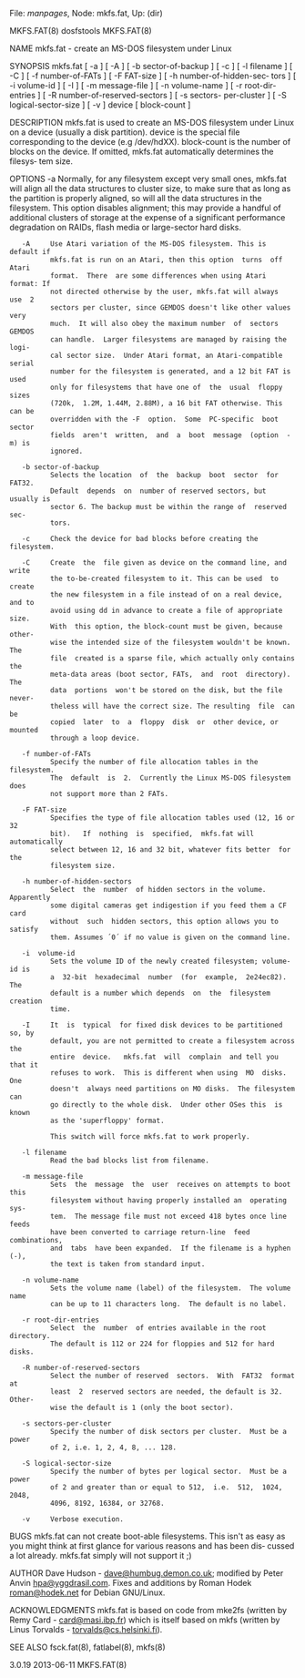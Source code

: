 File: *manpages*,  Node: mkfs.fat,  Up: (dir)

MKFS.FAT(8)                       dosfstools                       MKFS.FAT(8)



NAME
       mkfs.fat - create an MS-DOS filesystem under Linux

SYNOPSIS
       mkfs.fat [ -a ] [ -A ] [ -b sector-of-backup ] [ -c ] [ -l filename ] [
       -C ] [ -f number-of-FATs ] [ -F FAT-size ] [  -h  number-of-hidden-sec‐
       tors ] [ -i volume-id ] [ -I ] [ -m message-file ] [ -n volume-name ] [
       -r root-dir-entries ] [ -R number-of-reserved-sectors ] [  -s  sectors-
       per-cluster ] [ -S logical-sector-size ] [ -v ] device [ block-count ]

DESCRIPTION
       mkfs.fat is used to create an MS-DOS filesystem under Linux on a device
       (usually a disk partition).  device is the special  file  corresponding
       to  the device (e.g /dev/hdXX).  block-count is the number of blocks on
       the device.  If omitted, mkfs.fat automatically determines the filesys‐
       tem size.

OPTIONS
       -a     Normally,  for  any  filesystem except very small ones, mkfs.fat
              will align all the data structures to cluster size, to make sure
              that  as  long as the partition is properly aligned, so will all
              the data structures in the  filesystem.   This  option  disables
              alignment;  this may provide a handful of additional clusters of
              storage at the expense of a significant performance  degradation
              on RAIDs, flash media or large-sector hard disks.

       -A     Use Atari variation of the MS-DOS filesystem. This is default if
              mkfs.fat is run on an Atari, then this option  turns  off  Atari
              format.  There  are some differences when using Atari format: If
              not directed otherwise by the user, mkfs.fat will always  use  2
              sectors per cluster, since GEMDOS doesn't like other values very
              much.  It will also obey the maximum number  of  sectors  GEMDOS
              can handle.  Larger filesystems are managed by raising the logi‐
              cal sector size.  Under Atari format, an Atari-compatible serial
              number for the filesystem is generated, and a 12 bit FAT is used
              only for filesystems that have one of  the  usual  floppy  sizes
              (720k,  1.2M, 1.44M, 2.88M), a 16 bit FAT otherwise. This can be
              overridden with the -F  option.  Some  PC-specific  boot  sector
              fields  aren't  written,  and  a  boot  message  (option  -m) is
              ignored.

       -b sector-of-backup
              Selects the location  of  the  backup  boot  sector  for  FAT32.
              Default  depends  on  number of reserved sectors, but usually is
              sector 6. The backup must be within the range of  reserved  sec‐
              tors.

       -c     Check the device for bad blocks before creating the filesystem.

       -C     Create  the  file given as device on the command line, and write
              the to-be-created filesystem to it. This can be used  to  create
              the new filesystem in a file instead of on a real device, and to
              avoid using dd in advance to create a file of appropriate  size.
              With  this option, the block-count must be given, because other‐
              wise the intended size of the filesystem wouldn't be known.  The
              file  created is a sparse file, which actually only contains the
              meta-data areas (boot sector, FATs,  and  root  directory).  The
              data  portions  won't be stored on the disk, but the file never‐
              theless will have the correct size. The resulting  file  can  be
              copied  later  to  a  floppy  disk  or  other device, or mounted
              through a loop device.

       -f number-of-FATs
              Specify the number of file allocation tables in the  filesystem.
              The  default  is  2.  Currently the Linux MS-DOS filesystem does
              not support more than 2 FATs.

       -F FAT-size
              Specifies the type of file allocation tables used (12, 16 or  32
              bit).   If  nothing  is  specified,  mkfs.fat will automatically
              select between 12, 16 and 32 bit, whatever fits better  for  the
              filesystem size.

       -h number-of-hidden-sectors
              Select  the  number  of hidden sectors in the volume. Apparently
              some digital cameras get indigestion if you feed them a CF  card
              without  such  hidden sectors, this option allows you to satisfy
              them. Assumes ´0´ if no value is given on the command line.

       -i  volume-id
              Sets the volume ID of the newly created filesystem; volume-id is
              a  32-bit  hexadecimal  number  (for  example,  2e24ec82).   The
              default is a number which depends  on  the  filesystem  creation
              time.

       -I     It  is  typical  for fixed disk devices to be partitioned so, by
              default, you are not permitted to create a filesystem across the
              entire  device.   mkfs.fat  will  complain  and tell you that it
              refuses to work.  This is different when using  MO  disks.   One
              doesn't  always need partitions on MO disks.  The filesystem can
              go directly to the whole disk.  Under other OSes this  is  known
              as the 'superfloppy' format.

              This switch will force mkfs.fat to work properly.

       -l filename
              Read the bad blocks list from filename.

       -m message-file
              Sets  the  message  the  user  receives on attempts to boot this
              filesystem without having properly installed an  operating  sys‐
              tem.  The message file must not exceed 418 bytes once line feeds
              have been converted to carriage return-line  feed  combinations,
              and  tabs  have been expanded.  If the filename is a hyphen (-),
              the text is taken from standard input.

       -n volume-name
              Sets the volume name (label) of the filesystem.  The volume name
              can be up to 11 characters long.  The default is no label.

       -r root-dir-entries
              Select  the  number  of entries available in the root directory.
              The default is 112 or 224 for floppies and 512 for hard disks.

       -R number-of-reserved-sectors
              Select the number of reserved  sectors.  With  FAT32  format  at
              least  2  reserved sectors are needed, the default is 32. Other‐
              wise the default is 1 (only the boot sector).

       -s sectors-per-cluster
              Specify the number of disk sectors per cluster.  Must be a power
              of 2, i.e. 1, 2, 4, 8, ... 128.

       -S logical-sector-size
              Specify the number of bytes per logical sector.  Must be a power
              of 2 and greater than or equal to 512,  i.e.  512,  1024,  2048,
              4096, 8192, 16384, or 32768.

       -v     Verbose execution.

BUGS
       mkfs.fat  can  not  create boot-able filesystems. This isn't as easy as
       you might think at first glance for various reasons and has  been  dis‐
       cussed a lot already.  mkfs.fat simply will not support it ;)

AUTHOR
       Dave  Hudson  -  <dave@humbug.demon.co.uk>;  modified  by  Peter  Anvin
       <hpa@yggdrasil.com>.   Fixes   and    additions    by    Roman    Hodek
       <roman@hodek.net> for Debian GNU/Linux.

ACKNOWLEDGMENTS
       mkfs.fat  is  based  on  code  from  mke2fs  (written  by  Remy  Card -
       <card@masi.ibp.fr>) which is itself based on  mkfs  (written  by  Linus
       Torvalds - <torvalds@cs.helsinki.fi>).

SEE ALSO
       fsck.fat(8), fatlabel(8), mkfs(8)



3.0.19                            2013-06-11                       MKFS.FAT(8)
